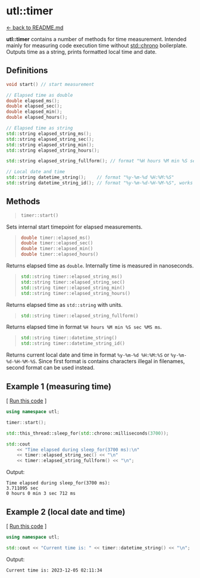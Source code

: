
# utl::timer

[<- back to README.md](https://github.com/DmitriBogdanov/prototyping_utils/tree/master)

**utl::timer** contains a number of methods for time measurement. Intended mainly for measuring code execution time without [std::chrono](https://en.cppreference.com/w/cpp/chrono) boilerplate. Outputs time as a string, prints formatted local time and date.

## Definitions
```cpp
void start() // start measurement

// Elapsed time as double
double elapsed_ms();
double elapsed_sec();
double elapsed_min();
double elapsed_hours();

// Elapsed time as string
std::string elapsed_string_ms();
std::string elapsed_string_sec();
std::string elapsed_string_min();
std::string elapsed_string_hours();

std::string elapsed_string_fullform(); // format "%H hours %M min %S sec %MS ms"

// Local date and time
std::string datetime_string();    // format "%y-%m-%d %H:%M:%S"
std::string datetime_string_id(); // format "%y-%m-%d-%H-%M-%S", works in filenames
```

## Methods
> ```cpp
> timer::start()
> ```

Sets internal start timepoint for elapsed measurements.

> ```cpp
> double timer::elapsed_ms()
> double timer::elapsed_sec()
> double timer::elapsed_min()
> double timer::elapsed_hours()
> ```

Returns elapsed time as `double`. Internally time is measured in nanoseconds.

> ```cpp
> std::string timer::elapsed_string_ms()
> std::string timer::elapsed_string_sec()
> std::string timer::elapsed_string_min()
> std::string timer::elapsed_string_hours()
> ```

Returns elapsed time as `std::string` with units.

> ```cpp
> std::string timer::elapsed_string_fullform()
> ```

Returns elapsed time in format `%H hours %M min %S sec %MS ms`.

> ```cpp
> std::string timer::datetime_string()
> std::string timer::datetime_string_id()
> ```

Returns current local date and time in format `%y-%m-%d %H:%M:%S` or `%y-%m-%d-%H-%M-%S`. Since first format is contains characters illegal in filenames, second format can be used instead.

## Example 1 (measuring time)

[ [Run this code](GODBOLT_LINK) ]
```cpp
using namespace utl;

timer::start();

std::this_thread::sleep_for(std::chrono::milliseconds(3700));

std::cout
	<< "Time elapsed during sleep_for(3700 ms):\n"
	<< timer::elapsed_string_sec() << "\n"
	<< timer::elapsed_string_fullform() << "\n";
```

Output:
```
Time elapsed during sleep_for(3700 ms):
3.711095 sec
0 hours 0 min 3 sec 712 ms
```

## Example 2 (local date and time)

[ [Run this code](GODBOLT_LINK) ]
```cpp
using namespace utl;

std::cout << "Current time is: " << timer::datetime_string() << "\n";
```

Output:
```
Current time is: 2023-12-05 02:11:34
```